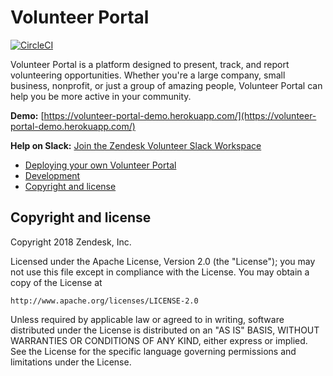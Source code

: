 # Volunteer Portal

[![CircleCI](https://circleci.com/gh/zendesk/volunteer_portal/tree/master.svg?style=svg)](https://circleci.com/gh/zendesk/volunteer_portal/tree/master)

Volunteer Portal is a platform designed to present, track, and report volunteering opportunities. Whether you're a large company, small business, nonprofit, or just a group of amazing people, Volunteer Portal can help you be more active in your community.

**Demo:** [https://volunteer-portal-demo.herokuapp.com/](https://volunteer-portal-demo.herokuapp.com/)

**Help on Slack:** [Join the Zendesk Volunteer Slack Workspace](https://join.slack.com/t/zendesk-volunteer/shared_invite/enQtMzYzNTIzMDUwNDE5LWUzNzQzMjgwZTdmNDBiZDI3ZmUxZDlhN2MwMzJlMjMyYTQ1MTg1OTUxZWYzM2FjZGYxNzhjM2YwYzYyOTE3YjY)

* [Deploying your own Volunteer Portal](docs/deploy.md)
* [Development](docs/development.md)
* [Copyright and license](#copy-right-and-license)

## Copyright and license

Copyright 2018 Zendesk, Inc.

Licensed under the Apache License, Version 2.0 (the "License");
you may not use this file except in compliance with the License.
You may obtain a copy of the License at

    http://www.apache.org/licenses/LICENSE-2.0

Unless required by applicable law or agreed to in writing, software
distributed under the License is distributed on an "AS IS" BASIS,
WITHOUT WARRANTIES OR CONDITIONS OF ANY KIND, either express or implied.
See the License for the specific language governing permissions and
limitations under the License.
